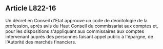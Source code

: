 Article L822-16
----
Un décret en Conseil d'Etat approuve un code de déontologie de la profession,
après avis du Haut Conseil du commissariat aux comptes et, pour les dispositions
s'appliquant aux commissaires aux comptes intervenant auprès des personnes
faisant appel public à l'épargne, de l'Autorité des marchés financiers.

